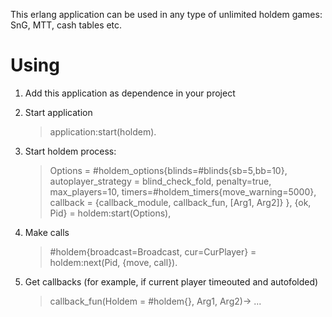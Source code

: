 This erlang application can be used in any type of unlimited holdem games: SnG, MTT, cash tables etc.

# Using

1.  Add this application as dependence in your project
2.  Start application

    >  application:start(holdem).

3.  Start holdem process:

    >   Options =
    >     #holdem_options{blinds=#blinds{sb=5,bb=10},
    >                     autoplayer_strategy = blind_check_fold,
    >                     penalty=true,
    >                     max_players=10,
    >                     timers=#holdem_timers{move_warning=5000},
    >                     callback = {callback_module, callback_fun, [Arg1, Arg2]}
    >                    },
    >   {ok, Pid} = holdem:start(Options),

4.  Make calls 

    >   #holdem{broadcast=Broadcast, cur=CurPlayer} = holdem:next(Pid, {move, call}).

5.  Get callbacks (for example, if current player timeouted and autofolded)

    >   callback_fun(Holdem = #holdem{}, Arg1, Arg2)->
    >     ...

